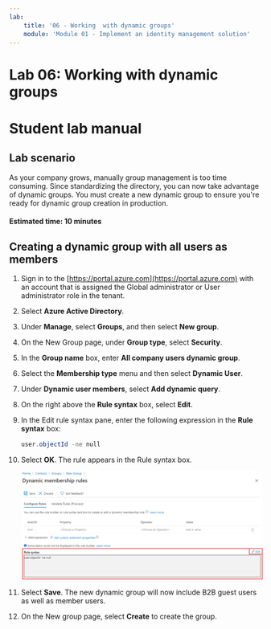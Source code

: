 ```yaml
---
lab:
    title: '06 - Working  with dynamic groups'
    module: 'Module 01 - Implement an identity management solution'
---
```


# Lab 06: Working  with dynamic groups

# Student lab manual

## Lab scenario

As your company grows, manually group management is too time consuming. Since standardizing the directory, you can now take advantage of dynamic groups. You must create a new dynamic group to ensure you're ready for dynamic group creation in production.

#### Estimated time: 10 minutes

## Creating a dynamic group with all users as members

1. Sign in to the [https://portal.azure.com](https://portal.azure.com) with an account that is assigned the Global administrator or User administrator role in the tenant.

1. Select **Azure Active Directory**.

1. Under **Manage**, select **Groups**, and then select **New group**.

1. On the New Group page, under **Group type**, select **Security**.

1. In the **Group name** box, enter **All company users dynamic group**.

1. Select the **Membership type** menu and then select **Dynamic User**.

1. Under **Dynamic user members**, select **Add dynamic query**.

1. On the right above the **Rule syntax** box, select **Edit**.

1. In the Edit rule syntax pane, enter the following expression in the **Rule syntax** box:

    ```powershell
    user.objectId -ne null
    ```

1. Select **OK**. The rule appears in the Rule syntax box.

    ![Screen image displaying the dynamic group membership rules blade with rule syntax highlighted](./media/lp1-mod3-dynamic-group-membership-rule.png)

1. Select **Save**. The new dynamic group will now include B2B guest users as well as member users.

1. On the New group page, select **Create** to create the group.
